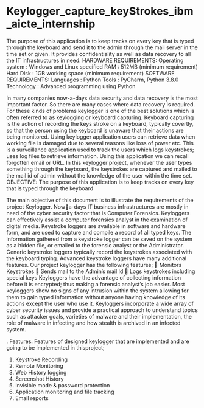 # Keylogger_capture_keyStrokes_ibm_aicte_internship
The purpose of this application is to keep tracks on every key that is typed through the keyboard and  send it to the admin through the mail server in the time set or given. It provides confidentiality as  well as data recovery to all the IT infrastructures in need.
HARDWARE REQUIREMENTS:
Operating system : Windows and Linux specified
RAM : 512MB (minimum requirement)
Hard Disk : 1GB working space (minimum requirement)
SOFTWARE REQUIREMENTS:
Languages : Python
Tools : PyCharm, Python 3.8.0
Technology : Advanced programming using Python

In many companies now-a-days data security and data recovery is the most important factor. 
So there are many cases where data recovery is required. For these kinds of problems keylogger is 
one of the best solutions which is often referred to as keylogging or keyboard capturing.
Keyboard capturing is the action of recording the keys stroke on a keyboard, typically covertly, so 
that the person using the keyboard is unaware that their actions are being monitored. Using 
keylogger application users can retrieve data when working file is damaged due to several reasons 
like loss of power etc. 
This is a surveillance application used to track the users which logs keystrokes; uses log files to 
retrieve information. Using this application we can recall forgotten email or URL. In this keylogger 
project, whenever the user types something through the keyboard, the keystrokes are captured and 
mailed to the mail id of admin without the knowledge of the user within the time set. 
OBJECTIVE:
The purpose of this application is to keep tracks on every key that is typed through the keyboard 


The main objective of this document is to illustrate the requirements of the project Keylogger. Nowa-days IT business infrastructures are mostly in need of the cyber security factor that is Computer 
Forensics. Keyloggers can effectively assist a computer forensics analyst in the examination of 
digital media.
Keystroke loggers are available in software and hardware form, and are used to capture and compile 
a record of all typed keys. The information gathered from a keystroke logger can be saved on the 
system as a hidden file, or emailed to the forensic analyst or the Administrator. Generic keystroke 
loggers typically record the keystrokes associated with the keyboard typing. Advanced keystroke 
loggers have many additional features. Our project keylogger has the following features;
 Monitors Keystrokes
 Sends mail to the Admin’s mail Id
 Logs keystrokes including special keys
Keyloggers have the advantage of collecting information before it is encrypted; thus making a 
forensic analyst’s job easier. Most keyloggers show no signs of any intrusion within the system 
allowing for them to gain typed information without anyone having knowledge of its actions except 
the user who use it. Keyloggers incorporate a wide array of cyber security issues and provide a 
practical approach to understand topics such as attacker goals, varieties of malware and their 
implementation, the role of malware in infecting and how stealth is archived in an infected system.



. Features:
Features of designed keylogger that are implemented and are going to be implemented in 
thisproject;
1. Keystroke Recording
2. Remote Monitoring
3. Web History logging
4. Screenshot History
5. Invisible mode & password protection
6. Application monitoring and file tracking
7. Email reports
